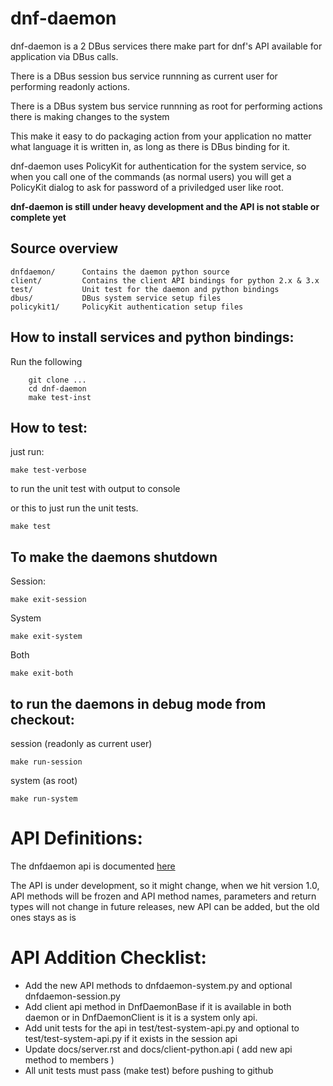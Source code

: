 dnf-daemon
===========

dnf-daemon is a 2 DBus services there make part for dnf's API available for application via DBus calls.

There is a DBus session bus service runnning as current user for performing readonly actions.

There is a DBus system bus service runnning as root for performing actions there is making changes to the system

This make it easy to do packaging action from your application no matter what language it is written in, as long as there
is DBus binding for it.

dnf-daemon uses PolicyKit for authentication for the system service, so when you call one of the commands (as normal users) you will get a  
PolicyKit dialog to ask for password of a priviledged user like root.

**dnf-daemon is still under heavy development and the API is not stable or complete yet**

Source overview
----------------

    dnfdaemon/      Contains the daemon python source
    client/         Contains the client API bindings for python 2.x & 3.x
    test/           Unit test for the daemon and python bindings
    dbus/           DBus system service setup files
    policykit1/     PolicyKit authentication setup files



How to install services and python bindings:
-----------------------------------------------

Run the following

```
	git clone ...
	cd dnf-daemon
	make test-inst
```


How to test:
-------------

just run:
   
    make test-verbose

to run the unit test with output to console

or this to just run the unit tests.

    make test
   
To make the daemons shutdown
-------------------------------

Session:
	
	make exit-session
	
System
	
	make exit-system
	
Both

    make exit-both
   

to run the daemons in debug mode from checkout:
------------------------------------------------

session (readonly as current user)

	make run-session

system (as root)
	
	make run-system


API Definitions: 
====================================

The dnfdaemon api is documented [here](http://dnf-daemon.readthedocs.org/en/latest/index.html)

The API is under development, so it might change, when we hit version 1.0, API methods will be frozen and
API method names, parameters and return types will not change in future releases, new API can be added,
but the old ones stays as is



API Addition Checklist: 
====================================
* Add the new API methods to dnfdaemon-system.py and optional dnfdaemon-session.py
* Add client api method in DnfDaemonBase if it is available in both daemon
  or in DnfDaemonClient is it is a system only api.
* Add unit tests for the api in test/test-system-api.py and optional to test/test-system-api.py if it exists in the session api
* Update docs/server.rst and docs/client-python.api ( add new api method to members )
* All unit tests must pass (make test) before pushing to github

